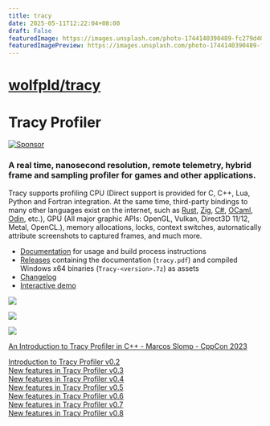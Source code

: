 ```yaml
---
title: tracy
date: 2025-05-11T12:22:04+08:00
draft: False
featuredImage: https://images.unsplash.com/photo-1744140390489-fc279d403107?ixid=M3w0NjAwMjJ8MHwxfHJhbmRvbXx8fHx8fHx8fDE3NDY5MzcyNjV8&ixlib=rb-4.1.0
featuredImagePreview: https://images.unsplash.com/photo-1744140390489-fc279d403107?ixid=M3w0NjAwMjJ8MHwxfHJhbmRvbXx8fHx8fHx8fDE3NDY5MzcyNjV8&ixlib=rb-4.1.0
---
```


# [wolfpld/tracy](https://github.com/wolfpld/tracy)

# Tracy Profiler

[![Sponsor](.github/sponsor.png)](https://github.com/sponsors/wolfpld/)

### A real time, nanosecond resolution, remote telemetry, hybrid frame and sampling profiler for games and other applications.

Tracy supports profiling CPU (Direct support is provided for C, C++, Lua, Python and Fortran integration. At the same time, third-party bindings to many other languages exist on the internet, such as [Rust](https://github.com/nagisa/rust_tracy_client), [Zig](https://github.com/tealsnow/zig-tracy), [C#](https://github.com/clibequilibrium/Tracy-CSharp), [OCaml](https://github.com/imandra-ai/ocaml-tracy), [Odin](https://github.com/oskarnp/odin-tracy), etc.), GPU (All major graphic APIs: OpenGL, Vulkan, Direct3D 11/12, Metal, OpenCL.), memory allocations, locks, context switches, automatically attribute screenshots to captured frames, and much more.

- [Documentation](https://github.com/wolfpld/tracy/releases/latest/download/tracy.pdf) for usage and build process instructions
- [Releases](https://github.com/wolfpld/tracy/releases) containing the documentation (`tracy.pdf`) and compiled Windows x64 binaries (`Tracy-<version>.7z`) as assets
- [Changelog](NEWS)
- [Interactive demo](https://tracy.nereid.pl/)

![](doc/profiler.png)

![](doc/profiler2.png)

![](doc/profiler3.png)

[An Introduction to Tracy Profiler in C++ - Marcos Slomp - CppCon 2023](https://youtu.be/ghXk3Bk5F2U?t=37)

[Introduction to Tracy Profiler v0.2](https://www.youtube.com/watch?v=fB5B46lbapc)  
[New features in Tracy Profiler v0.3](https://www.youtube.com/watch?v=3SXpDpDh2Uo)  
[New features in Tracy Profiler v0.4](https://www.youtube.com/watch?v=eAkgkaO8B9o)  
[New features in Tracy Profiler v0.5](https://www.youtube.com/watch?v=P6E7qLMmzTQ)  
[New features in Tracy Profiler v0.6](https://www.youtube.com/watch?v=uJkrFgriuOo)  
[New features in Tracy Profiler v0.7](https://www.youtube.com/watch?v=_hU7vw00MZ4)  
[New features in Tracy Profiler v0.8](https://www.youtube.com/watch?v=30wpRpHTTag)
